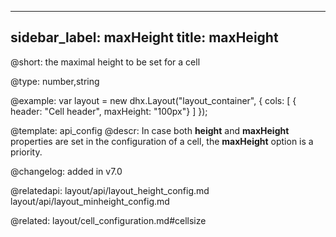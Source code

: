 
---
sidebar_label: maxHeight
title: maxHeight
---          

@short: the maximal height to be set for a cell





@type: number,string

@example: 
var layout = new dhx.Layout("layout_container", {
    cols: [
      { header: "Cell header", maxHeight: "100px"}
    ]
});


@template:	api_config
@descr: 
In case both **height** and **maxHeight** properties are set in the configuration of a cell, the **maxHeight** option is a priority.

@changelog: added in v7.0

@relatedapi:
layout/api/layout_height_config.md
layout/api/layout_minheight_config.md

@related: layout/cell_configuration.md#cellsize